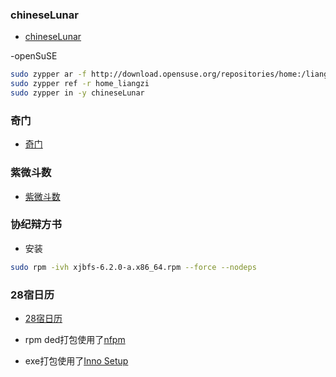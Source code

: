 
### chineseLunar

- [chineseLunar](https://github.com/Aquarian-Age/ccal/releases/tag/chineseLunar)

-openSuSE
```bash
sudo zypper ar -f http://download.opensuse.org/repositories/home:/liangzi/openSUSE_Tumbleweed/home:liangzi.repo
sudo zypper ref -r home_liangzi
sudo zypper in -y chineseLunar
```

### 奇门

- [奇门](https://github.com/Aquarian-Age/ccal/releases/tag/qm-govcl)


### 紫微斗数

- [紫微斗数](https://github.com/Aquarian-Age/ccal/releases/tag/zwds-govcl)


### 协纪辩方书
- 安装
```bash
sudo rpm -ivh xjbfs-6.2.0-a.x86_64.rpm --force --nodeps
```

### 28宿日历

- [28宿日历](https://github.com/Aquarian-Age/ccal/releases/tag/28%E5%AE%BF%E6%97%A5%E5%8E%86)


- rpm ded打包使用了[nfpm](https://github.com/goreleaser/nfpm)

- exe打包使用了[Inno Setup](https://jrsoftware.org/isinfo.php)
